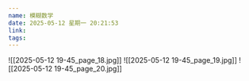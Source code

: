 ```yaml
---
name: 模糊数学
date: 2025-05-12 星期一 20:21:53
link: 
tags:
---
```

![[2025-05-12 19-45_page_18.jpg]]
![[2025-05-12 19-45_page_19.jpg]]
![[2025-05-12 19-45_page_20.jpg]]